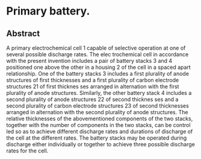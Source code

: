 # Primary battery.

## Abstract
A primary electrochemical cell 1 capable of selective operation at one of several possible discharge rates. The elec trochemical cell in accordance with the present invention includes a pair of battery stacks 3 and 4 positioned one above the other in a housing 2 of the cell in a spaced apart relationship. One of the battery stacks 3 includes a first plurality of anode structures of first thicknesses and a first plurality of carbon electrode structures 21 of first thicknes ses arranged in alternation with the first plurality of anode structures. Similarly, the other battery stack 4 includes a second plurality of anode structures 22 of second thicknes ses and a second plurality of carbon electrode structures 23 of second thicknesses arranged in alternation with the second plurality of anode structures. The relative thicknesses of the abovementioned components of the two stacks, together with the number of components in the two stacks, can be control led so as to achieve different discharge rates and durations of discharge of the cell at the different rates. The battery stacks may be operated during discharge either individually or together to achieve three possible discharge rates for the cell.